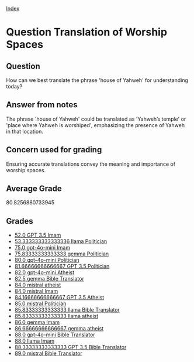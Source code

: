 
[Index](../../index.md)
# Question Translation of Worship Spaces
## Question
How can we best translate the phrase 'house of Yahweh' for understanding today?

## Answer from notes
The phrase 'house of Yahweh' could be translated as 'Yahweh’s temple' or 'place where Yahweh is worshiped', emphasizing the presence of Yahweh in that location.

## Concern used for grading
Ensuring accurate translations convey the meaning and importance of worship spaces.

## Average Grade
80.8256880733945

## Grades
 * [52.0 GPT 3.5 Imam](../answers/GPT_3.5_Imam/Translation_of_Worship_Spaces.md)
 * [53.333333333333336 llama Politician](../answers/llama_Politician/Translation_of_Worship_Spaces.md)
 * [75.0 gpt-4o-mini Imam](../answers/gpt-4o-mini_Imam/Translation_of_Worship_Spaces.md)
 * [75.83333333333333 gemma Politician](../answers/gemma_Politician/Translation_of_Worship_Spaces.md)
 * [80.0 gpt-4o-mini Politician](../answers/gpt-4o-mini_Politician/Translation_of_Worship_Spaces.md)
 * [81.66666666666667 GPT 3.5 Politician](../answers/GPT_3.5_Politician/Translation_of_Worship_Spaces.md)
 * [82.0 gpt-4o-mini Atheist](../answers/gpt-4o-mini_Atheist/Translation_of_Worship_Spaces.md)
 * [82.5 gemma Bible Translator](../answers/gemma_Bible_Translator/Translation_of_Worship_Spaces.md)
 * [84.0 mistral atheist](../answers/mistral_atheist/Translation_of_Worship_Spaces.md)
 * [84.0 mistral Imam](../answers/mistral_Imam/Translation_of_Worship_Spaces.md)
 * [84.16666666666667 GPT 3.5 Atheist](../answers/GPT_3.5_Atheist/Translation_of_Worship_Spaces.md)
 * [85.0 mistral Politician](../answers/mistral_Politician/Translation_of_Worship_Spaces.md)
 * [85.83333333333333 llama Bible Translator](../answers/llama_Bible_Translator/Translation_of_Worship_Spaces.md)
 * [85.83333333333333 llama atheist](../answers/llama_atheist/Translation_of_Worship_Spaces.md)
 * [86.0 gemma Imam](../answers/gemma_Imam/Translation_of_Worship_Spaces.md)
 * [86.66666666666667 gemma atheist](../answers/gemma_atheist/Translation_of_Worship_Spaces.md)
 * [88.0 gpt-4o-mini Bible Translator](../answers/gpt-4o-mini_Bible_Translator/Translation_of_Worship_Spaces.md)
 * [88.0 llama Imam](../answers/llama_Imam/Translation_of_Worship_Spaces.md)
 * [88.33333333333333 GPT 3.5 Bible Translator](../answers/GPT_3.5_Bible_Translator/Translation_of_Worship_Spaces.md)
 * [89.0 mistral Bible Translator](../answers/mistral_Bible_Translator/Translation_of_Worship_Spaces.md)
